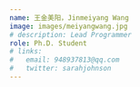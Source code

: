 ```yaml
---
name: 王金美阳，Jinmeiyang Wang
image: images/meiyangwang.jpg
# description: Lead Programmer
role: Ph.D. Student
# links:
#   email: 948937813@qq.com
#   twitter: sarahjohnson
---
```

